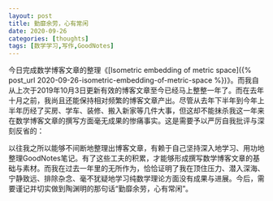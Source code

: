 ```yaml
---
layout: post
title: 勤靡余劳，心有常闲
date: 2020-09-26
categories: [thoughts]
tags: [数学学习,写作,GoodNotes]
---
```


今日完成数学博客文章的整理《[Isometric embedding of metric space]({% post_url 2020-09-26-isometric-embedding-of-metric-space %})》。而我自从上次于2019年10月3日更新有效的博客文章至今已经马上整整一年了。而在去年十月之前，我尚且还能保持相对频繁的博客文章产出。尽管从去年下半年到今年上半年历经了买房、学车、装修、搬入新家等几件大事，但这却不能抹杀我这一年来在数学博客文章的撰写方面毫无成果的惨痛事实。这是需要予以严厉自我批评与深刻反省的：

以往我之所以能够不间断地整理出博客文章，有赖于自己坚持深入地学习、用功地整理GoodNotes笔记。有了这些工夫的积累，才能够形成撰写数学博客文章的基础与素材。而我在过去一年里的无所作为，恰恰证明了我在顶住压力、潜入深海、宁静致远、排除杂念、毫不犹疑地学习纯数学理论方面没有成果与进展。今后，需要谨记并切实做到陶渊明的那句话“勤靡余劳，心有常闲”。
